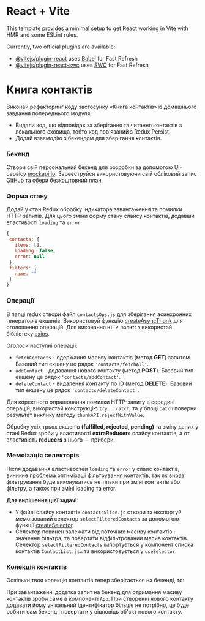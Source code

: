 # React + Vite

This template provides a minimal setup to get React working in Vite with HMR and
some ESLint rules.

Currently, two official plugins are available:

- [@vitejs/plugin-react](https://github.com/vitejs/vite-plugin-react/blob/main/packages/plugin-react/README.md)
  uses [Babel](https://babeljs.io/) for Fast Refresh
- [@vitejs/plugin-react-swc](https://github.com/vitejs/vite-plugin-react-swc)
  uses [SWC](https://swc.rs/) for Fast Refresh

# Книга контактів

Виконай рефакторинг коду застосунку «Книга контактів» із домашнього завдання
попереднього модуля.

- Видали код, що відповідає за зберігання та читання контактів з локального
  сховища, тобто код пов'язаний з Redux Persist.
- Додай взаємодію з бекендом для зберігання контактів.

### Бекенд

Створи свій персональний бекенд для розробки за допомогою UI-сервісу
[mockapi.io](https://mockapi.io/projects). Зареєструйся використовуючи свій
обліковий запис GitHub та обери безкоштовний план.

### Форма стану

Додай у стан Redux обробку індикатора завантаження та помилки HTTP-запитів. Для
цього зміни форму стану слайсу контактів, додавши властивості `loading` та
`error`.

```js
{
 contacts: {
   items: [],
   loading: false,
   error: null
 },
 filters: {
   name: ""
 }
}
```

### Операції

В папці redux створи файл `contactsOps.js` для зберігання асинхронних
генераторів екшенів. Використовуй функцію
[createAsyncThunk](https://redux-toolkit.js.org/api/createAsyncThunk) для
оголошення операцій. Для виконання `HTTP-запитів` використай бібліотеку
[axios](https://axios-http.com/uk/docs/intro).

Оголоси наступні операції:

- `fetchContacts` - одержання масиву контактів (метод **GET**) запитом. Базовий
  тип екшену це рядок `'contacts/fetchAll'`.
- `addContact` - додавання нового контакту (метод **POST**). Базовий тип екшену
  це рядок `'contacts/addContact'`.
- `deleteContact` - видалення контакту по ID (метод **DELETE**). Базовий тип
  екшену це рядок `'contacts/deleteContact'`.

Для коректного опрацювання помилки HTTP-запиту в середині операцій, використай
конструкцію `try...catch`, та у блоці `catch` поверни результат виклику методу
`thunkAPI.rejectWithValue`.

Обробку усіх трьох екшенів **(fulfilled, rejected, pending)** та зміну даних у
стані Redux зроби у властивості **extraReducers** слайсу контактів, а от
властивість **reducers** з нього — прибери.

### Мемоізація селекторів

Після додавання властивостей `loading` та `error` у слайс контактів, виникне
проблема оптимізаціі фільтрування контактів, так як вираз фільтрування буде
виконуватись не тільки при зміні контактів або фільтру, а також при зміні
loading та error.

**Для вирішення цієї задачі:**

- У файлі слайсу контактів `contactsSlice.js` створи та експортуй мемоізований
  селектор `selectFilteredContacts` за допомогою функції
  [createSelector](https://redux-toolkit.js.org/api/createSelector).
- Селектор повинен залежати від поточних масиву контактів і значення фільтра, та
  повертати відфільтрований масив контактів. Селектор `selectFilteredContacts`
  імпортується у компонент списка контактів `ContactList.jsx` та
  використовується у `useSelector`.

### Колекція контактів

Оскільки твоя колекція контактів тепер зберігається на бекенді, то:

При завантаженні додатка запит на бекенд для отримання масиву контактів зроби
саме в компоненті `Арр`. При створенні нового контакту додавати йому унікальний
ідентифікатор більше не потрібно, це буде робити сам бекенд і повертати у
відповідь об'єкт нового контакту.
